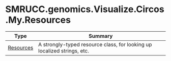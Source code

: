 ﻿
# SMRUCC.genomics.Visualize.Circos.My.Resources

|Type|Summary|
|----|-------|
|[Resources](./Resources.md)|A strongly-typed resource class, for looking up localized strings, etc.|

